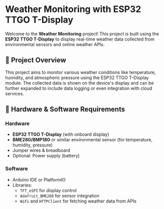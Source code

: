 # Weather Monitoring with ESP32 TTGO T-Display

Welcome to the **Weather Monitoring** project! This project is built using the **ESP32 TTGO T-Display** to display real-time weather data collected from environmental sensors and online weather APIs.

## 🚀 Project Overview

This project aims to monitor various weather conditions like temperature, humidity, and atmospheric pressure using the ESP32 TTGO T-Display module. The collected data is shown on the device's display and can be further expanded to include data logging or even integration with cloud services.

## 🧰 Hardware & Software Requirements

### Hardware

- **ESP32 TTGO T-Display** (with onboard display)
- **BME280/BMP180** or similar environmental sensor (for temperature, humidity, pressure)
- Jumper wires & breadboard
- Optional: Power supply (battery)

### Software

- Arduino IDE or PlatformIO
- Libraries:
  - `TFT_eSPI` for display control
  - `Adafruit_BME280` for sensor integration
  - `WiFi` and `HTTPClient` for fetching weather data from APIs
